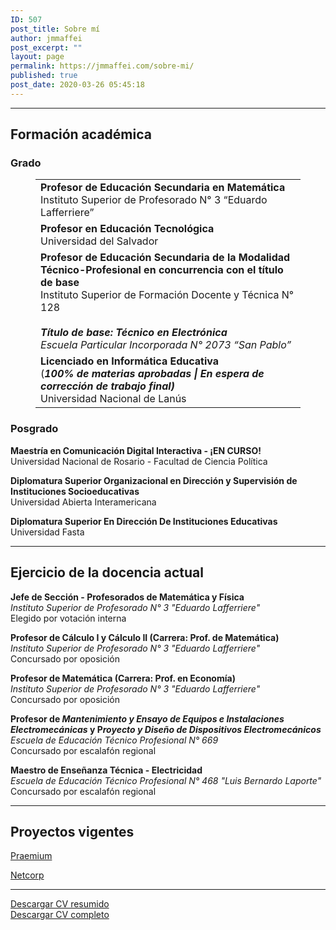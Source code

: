 ```yaml
---
ID: 507
post_title: Sobre mí
author: jmmaffei
post_excerpt: ""
layout: page
permalink: https://jmmaffei.com/sobre-mi/
published: true
post_date: 2020-03-26 05:45:18
---
```

<!-- wp:separator -->
<hr class="wp-block-separator"/>
<!-- /wp:separator -->

<!-- wp:heading -->
<h2>Formación académica</h2>
<!-- /wp:heading -->

<!-- wp:heading {"level":3} -->
<h3>Grado</h3>
<!-- /wp:heading -->

<!-- wp:table -->
<figure class="wp-block-table"><table><tbody><tr><td><strong>Profesor de Educación Secundaria en Matemática</strong><br>Instituto Superior de Profesorado N° 3 “Eduardo Lafferriere”<br></td></tr><tr><td><strong>Profesor en Educación Tecnológica</strong><br>Universidad del Salvador<br></td></tr><tr><td><strong>Profesor de Educación Secundaria de la Modalidad Técnico-Profesional en concurrencia con el título de base</strong><br>Instituto Superior de Formación Docente y Técnica N° 128<br><br><em><strong>Título de base:</strong> <strong>Técnico en Electrónica</strong><br>Escuela Particular Incorporada N° 2073 “San Pablo”</em></td></tr><tr><td><strong>Licenciado en Informática Educativa</strong><br>(<strong><em>100% de materias aprobadas | En espera de corrección de trabajo final)</em></strong><br>Universidad Nacional de Lanús</td></tr></tbody></table></figure>
<!-- /wp:table -->

<!-- wp:heading {"level":3} -->
<h3>Posgrado</h3>
<!-- /wp:heading -->

<!-- wp:paragraph -->
<p><strong>Maestría en Comunicación Digital Interactiva - ¡EN CURSO!</strong><br>Universidad Nacional de Rosario - Facultad de Ciencia Política</p>
<!-- /wp:paragraph -->

<!-- wp:paragraph -->
<p><strong>Diplomatura Superior Organizacional en Dirección y Supervisión de Instituciones Socioeducativas</strong><br>Universidad Abierta Interamericana</p>
<!-- /wp:paragraph -->

<!-- wp:paragraph -->
<p><strong>Diplomatura Superior En Dirección De Instituciones Educativas</strong><br>Universidad Fasta</p>
<!-- /wp:paragraph -->

<!-- wp:separator -->
<hr class="wp-block-separator"/>
<!-- /wp:separator -->

<!-- wp:heading -->
<h2>Ejercicio de la docencia actual</h2>
<!-- /wp:heading -->

<!-- wp:paragraph {"fontSize":"normal"} -->
<p class="has-normal-font-size"><strong>Jefe de Sección - Profesorados de Matemática y Física</strong><br><em>Instituto Superior de Profesorado N° 3 "Eduardo Lafferriere"</em><br>Elegido por votación interna</p>
<!-- /wp:paragraph -->

<!-- wp:paragraph {"fontSize":"normal"} -->
<p class="has-normal-font-size"><strong>Profesor de Cálculo I y Cálculo II (Carrera: Prof. de Matemática)</strong><br><em>Instituto Superior de Profesorado N° 3 "Eduardo Lafferriere"</em><br>Concursado por oposición</p>
<!-- /wp:paragraph -->

<!-- wp:paragraph -->
<p><strong>Profesor de Matemática (Carrera: Prof. en Economía)</strong><br><em>Instituto Superior de Profesorado N° 3 "Eduardo Lafferriere"</em><br>Concursado por oposición</p>
<!-- /wp:paragraph -->

<!-- wp:paragraph -->
<p><strong>Profesor de <em>Mantenimiento y Ensayo de Equipos e Instalaciones Electromecánicas</em> y P<em>royecto y Diseño de Dispositivos Electromecánicos</em></strong><br><em>Escuela de Educación Técnico Profesional N° 669</em><br>Concursado por escalafón regional</p>
<!-- /wp:paragraph -->

<!-- wp:paragraph -->
<p><strong>Maestro de Enseñanza Técnica - Electricidad</strong><br><em>Escuela de Educación Técnico Profesional N° 468 "Luis Bernardo Laporte"</em><br>Concursado por escalafón regional</p>
<!-- /wp:paragraph -->

<!-- wp:separator -->
<hr class="wp-block-separator"/>
<!-- /wp:separator -->

<!-- wp:heading -->
<h2>Proyectos vigentes</h2>
<!-- /wp:heading -->

<!-- wp:paragraph -->
<p><a href="http://www.praemium.com.ar">Praemium</a></p>
<!-- /wp:paragraph -->

<!-- wp:paragraph -->
<p><a href="https://netcorp.com.ar" target="_blank" rel="noreferrer noopener">Netcorp</a></p>
<!-- /wp:paragraph -->

<!-- wp:separator -->
<hr class="wp-block-separator"/>
<!-- /wp:separator -->

<!-- wp:button -->
<div class="wp-block-button"><a class="wp-block-button__link" href="https://1drv.ms/b/s!Au1d7R_1V3vC-hUKv4QOyOpQYf_f?e=qAzx1s">Descargar CV resumido</a></div>
<!-- /wp:button -->

<!-- wp:button {"backgroundColor":"luminous-vivid-orange"} -->
<div class="wp-block-button"><a class="wp-block-button__link has-background has-luminous-vivid-orange-background-color" href="https://1drv.ms/b/s!Au1d7R_1V3vC-hRiisiHZGjgcc5s?e=jjXdhv">Descargar CV completo</a></div>
<!-- /wp:button -->

<!-- wp:paragraph -->
<p></p>
<!-- /wp:paragraph -->